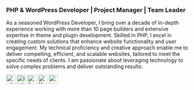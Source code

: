 ### PHP & WordPress Developer | Project Manager | Team Leader
As a seasoned WordPress Developer, I bring over a decade of in-depth experience working with more than 10 page builders and extensive expertise in theme and plugin development. Skilled in PHP, I excel in creating custom solutions that enhance website functionality and user engagement. My technical proficiency and creative approach enable me to deliver compelling, efficient, and scalable websites, tailored to meet the specific needs of clients. I am passionate about leveraging technology to solve complex problems and deliver outstanding results.


[<img src='https://cdn.jsdelivr.net/npm/simple-icons@3.0.1/icons/github.svg' alt='github' height='25'>](https://github.com/shemanta-bhowmik)  [<img src='https://cdn.jsdelivr.net/npm/simple-icons@3.0.1/icons/linkedin.svg' alt='linkedin' height='25'>](https://www.linkedin.com/in/shemanta-bhowmik/)  [<img src='https://cdn.jsdelivr.net/npm/simple-icons@3.0.1/icons/facebook.svg' alt='facebook' height='25'>](https://www.facebook.com/shemantabhowmik16)  [<img src='https://cdn.jsdelivr.net/npm/simple-icons@3.0.1/icons/youtube.svg' alt='YouTube' height='25'>](https://www.youtube.com/channel/UCULY_oXh5W2pmsF0TtFSOYg)  [<img src='https://cdn.jsdelivr.net/npm/simple-icons@3.0.1/icons/icloud.svg' alt='website' height='25'>](https://shemantabhowmik.com)  
